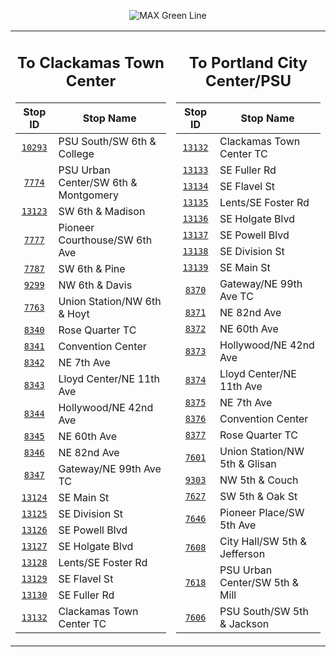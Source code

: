 <div align="center">

![MAX Green Line](https://placehold.co/820x100/008342/fff?text=Route+200+%28MAX+Green+Line%29&font=montserrat)

<table>
<tr>
<td align="center" width=410>

## To Clackamas Town Center

| Stop ID                                                                                           | Stop Name                            |
| :-----------------------------------------------------------------------------------------------: | ------------------------------------ |
| [`10293`](https://www.google.com/maps/search/?api=1&query=45.5096158600378%2C-122.683593047781)   | PSU South/SW 6th & College           |
| [`7774`](https://www.google.com/maps/search/?api=1&query=45.5115968952508%2C-122.682550493399)    | PSU Urban Center/SW 6th & Montgomery |
| [`13123`](https://www.google.com/maps/search/?api=1&query=45.5156328809934%2C-122.680380635272)   | SW 6th & Madison                     |
| [`7777`](https://www.google.com/maps/search/?api=1&query=45.5189638279112%2C-122.67855822485)     | Pioneer Courthouse/SW 6th Ave        |
| [`7787`](https://www.google.com/maps/search/?api=1&query=45.5223232870211%2C-122.676755576899)    | SW 6th & Pine                        |
| [`9299`](https://www.google.com/maps/search/?api=1&query=45.5244053705922%2C-122.676429156497)    | NW 6th & Davis                       |
| [`7763`](https://www.google.com/maps/search/?api=1&query=45.527221999998%2C-122.67651699998)      | Union Station/NW 6th & Hoyt          |
| [`8340`](https://www.google.com/maps/search/?api=1&query=45.5300567999826%2C-122.66491664178)     | Rose Quarter TC                      |
| [`8341`](https://www.google.com/maps/search/?api=1&query=45.5300519305776%2C-122.661907990664)    | Convention Center                    |
| [`8342`](https://www.google.com/maps/search/?api=1&query=45.5300550506696%2C-122.657740001116)    | NE 7th Ave                           |
| [`8343`](https://www.google.com/maps/search/?api=1&query=45.5300671719759%2C-122.65363838177)     | Lloyd Center/NE 11th Ave             |
| [`8344`](https://www.google.com/maps/search/?api=1&query=45.532772097942%2C-122.620708267355)     | Hollywood/NE 42nd Ave                |
| [`8345`](https://www.google.com/maps/search/?api=1&query=45.5287635644905%2C-122.602703268868)    | NE 60th Ave                          |
| [`8346`](https://www.google.com/maps/search/?api=1&query=45.53379067601846%2C-122.57938300916999) | NE 82nd Ave                          |
| [`8347`](https://www.google.com/maps/search/?api=1&query=45.5302691055218%2C-122.563577524511)    | Gateway/NE 99th Ave TC               |
| [`13124`](https://www.google.com/maps/search/?api=1&query=45.5139860468069%2C-122.56446651563)    | SE Main St                           |
| [`13125`](https://www.google.com/maps/search/?api=1&query=45.5031227414066%2C-122.566662822343)   | SE Division St                       |
| [`13126`](https://www.google.com/maps/search/?api=1&query=45.4955026276494%2C-122.566170475364)   | SE Powell Blvd                       |
| [`13127`](https://www.google.com/maps/search/?api=1&query=45.4908679406737%2C-122.566315421916)   | SE Holgate Blvd                      |
| [`13128`](https://www.google.com/maps/search/?api=1&query=45.480188247648%2C-122.566871470963)    | Lents/SE Foster Rd                   |
| [`13129`](https://www.google.com/maps/search/?api=1&query=45.4676020383242%2C-122.566761055166)   | SE Flavel St                         |
| [`13130`](https://www.google.com/maps/search/?api=1&query=45.4531384571867%2C-122.573577583223)   | SE Fuller Rd                         |
| [`13132`](https://www.google.com/maps/search/?api=1&query=45.4357211506974%2C-122.567769343141)   | Clackamas Town Center TC             |

</td>
<td align="center" width=410>

## To Portland City Center/PSU

| Stop ID                                                                                           | Stop Name                      |
| :-----------------------------------------------------------------------------------------------: | ------------------------------ |
| [`13132`](https://www.google.com/maps/search/?api=1&query=45.4357211506974%2C-122.567769343141)   | Clackamas Town Center TC       |
| [`13133`](https://www.google.com/maps/search/?api=1&query=45.453637147794%2C-122.573656025669)    | SE Fuller Rd                   |
| [`13134`](https://www.google.com/maps/search/?api=1&query=45.4680681327341%2C-122.566542227616)   | SE Flavel St                   |
| [`13135`](https://www.google.com/maps/search/?api=1&query=45.4806859593984%2C-122.566744803694)   | Lents/SE Foster Rd             |
| [`13136`](https://www.google.com/maps/search/?api=1&query=45.4913689490462%2C-122.566228993351)   | SE Holgate Blvd                |
| [`13137`](https://www.google.com/maps/search/?api=1&query=45.4959912271817%2C-122.566197993006)   | SE Powell Blvd                 |
| [`13138`](https://www.google.com/maps/search/?api=1&query=45.5036078363298%2C-122.566584394291)   | SE Division St                 |
| [`13139`](https://www.google.com/maps/search/?api=1&query=45.5145250975307%2C-122.564412586886)   | SE Main St                     |
| [`8370`](https://www.google.com/maps/search/?api=1&query=45.530839025141%2C-122.563626896073)     | Gateway/NE 99th Ave TC         |
| [`8371`](https://www.google.com/maps/search/?api=1&query=45.53396781329494%2C-122.57974986256073) | NE 82nd Ave                    |
| [`8372`](https://www.google.com/maps/search/?api=1&query=45.5284911659404%2C-122.603341898276)    | NE 60th Ave                    |
| [`8373`](https://www.google.com/maps/search/?api=1&query=45.5329565531532%2C-122.621366792078)    | Hollywood/NE 42nd Ave          |
| [`8374`](https://www.google.com/maps/search/?api=1&query=45.5301463713758%2C-122.654334508265)    | Lloyd Center/NE 11th Ave       |
| [`8375`](https://www.google.com/maps/search/?api=1&query=45.53015%2C-122.658277)                  | NE 7th Ave                     |
| [`8376`](https://www.google.com/maps/search/?api=1&query=45.530137848543%2C-122.662539549115)     | Convention Center              |
| [`8377`](https://www.google.com/maps/search/?api=1&query=45.5302353512818%2C-122.66555734012)     | Rose Quarter TC                |
| [`7601`](https://www.google.com/maps/search/?api=1&query=45.526731616216%2C-122.675604427032)     | Union Station/NW 5th & Glisan  |
| [`9303`](https://www.google.com/maps/search/?api=1&query=45.523884999998%2C-122.67549799998)      | NW 5th & Couch                 |
| [`7627`](https://www.google.com/maps/search/?api=1&query=45.5215733878279%2C-122.676178303543)    | SW 5th & Oak St                |
| [`7646`](https://www.google.com/maps/search/?api=1&query=45.5182554212177%2C-122.677933767116)    | Pioneer Place/SW 5th Ave       |
| [`7608`](https://www.google.com/maps/search/?api=1&query=45.5149139607922%2C-122.679741623174)    | City Hall/SW 5th & Jefferson   |
| [`7618`](https://www.google.com/maps/search/?api=1&query=45.5116447001344%2C-122.681550763375)    | PSU Urban Center/SW 5th & Mill |
| [`7606`](https://www.google.com/maps/search/?api=1&query=45.508978999998%2C-122.68299899998)      | PSU South/SW 5th & Jackson     |

</td>
</tr>
</table>

</div>
